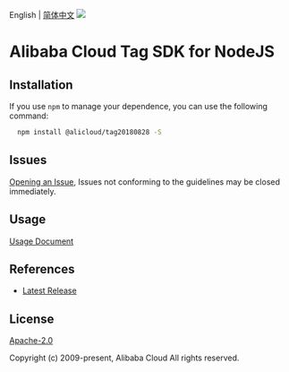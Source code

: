 English | [简体中文](README-CN.md)
![](https://aliyunsdk-pages.alicdn.com/icons/AlibabaCloud.svg)

# Alibaba Cloud Tag SDK for NodeJS

## Installation
If you use `npm` to manage your dependence, you can use the following command:

```sh
  npm install @alicloud/tag20180828 -S
```

## Issues
[Opening an Issue](https://github.com/aliyun/alibabacloud-typescript-sdk/issues/new), Issues not conforming to the guidelines may be closed immediately.

## Usage
[Usage Document](https://github.com/aliyun/alibabacloud-typescript-sdk/blob/master/docs/Usage-EN.md#quick-examples)

## References
* [Latest Release](https://github.com/aliyun/alibabacloud-typescript-sdk/)

## License
[Apache-2.0](http://www.apache.org/licenses/LICENSE-2.0)

Copyright (c) 2009-present, Alibaba Cloud All rights reserved.
